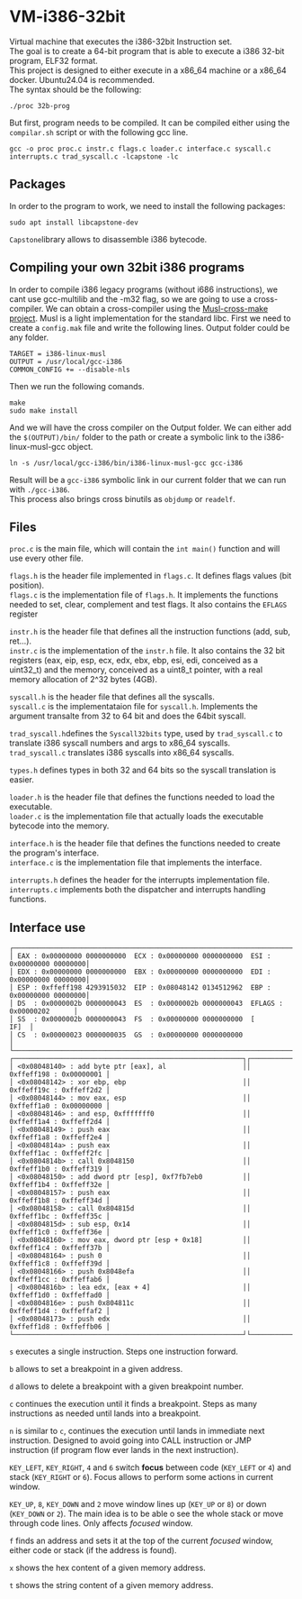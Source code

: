 # VM-i386-32bit
Virtual machine that executes the i386-32bit Instruction set. \
The goal is to create a 64-bit program that is able to execute a i386 32-bit program, ELF32 format. \
This project is designed to either execute in a x86_64 machine or a x86_64 docker. Ubuntu24.04 is recommended. \
The syntax should be the following: 
```
./proc 32b-prog
```

But first, program needs to be compiled. It can be compiled either using the `compilar.sh` script or with the following gcc line.
```
gcc -o proc proc.c instr.c flags.c loader.c interface.c syscall.c interrupts.c trad_syscall.c -lcapstone -lc
```

## Packages
In order to the program to work, we need to install the following packages: 
```
sudo apt install libcapstone-dev
```
`Capstone`library allows to disassemble i386 bytecode. 

## Compiling your own 32bit i386 programs
In order to compile i386 legacy programs (without i686 instructions), we cant use gcc-multilib and the -m32 flag, so we are going to use a cross-compiler.
We can obtain a cross-compiler using the [Musl-cross-make project](https://github.com/richfelker/musl-cross-make). Musl is a light implementation for the standard libc.
First we need to create a `config.mak` file and write the following lines. Output folder could be any folder.
```
TARGET = i386-linux-musl
OUTPUT = /usr/local/gcc-i386
COMMON_CONFIG += --disable-nls
```
Then we run the following comands.
```
make
sudo make install
```
And we will have the cross compiler on the Output folder. We can either add the `$(OUTPUT)/bin/` folder to the path or create a symbolic link to the i386-linux-musl-gcc object.
```
ln -s /usr/local/gcc-i386/bin/i386-linux-musl-gcc gcc-i386
```
Result will be a `gcc-i386` symbolic link in our current folder that we can run with `./gcc-i386`. \
This process also brings cross binutils as `objdump` or `readelf`.


## Files
`proc.c` is the main file, which will contain the `int main()` function and will use every other file. 

`flags.h` is the header file implemented in `flags.c`. It defines flags values (bit position). \
`flags.c` is the implementation file of `flags.h`. It implements the functions needed to set, clear, complement and test flags. It also contains the `EFLAGS` register 

`instr.h` is the header file that defines all the instruction functions (add, sub, ret...). \
`instr.c` is the implementation of the `instr.h` file. It also contains the 32 bit registers (eax, eip, esp, ecx, edx, ebx, ebp, esi, edi, conceived as a uint32_t) and the memory, conceived as a uint8_t pointer, with a real memory allocation of 2^32 bytes (4GB). 

`syscall.h` is the header file that defines all the syscalls. \
`syscall.c` is the implementataion file for `syscall.h`. Implements the argument transalte from 32 to 64 bit and does the 64bit syscall.

`trad_syscall.h`defines the `Syscall32bits` type, used by `trad_syscall.c` to translate i386 syscall numbers and args to x86_64 syscalls. \
`trad_syscall.c` translates i386 syscalls into x86_64 syscalls.

`types.h` defines types in both 32 and 64 bits so the syscall translation is easier.

`loader.h` is the header file that defines the functions needed to load the executable. \
`loader.c` is the implementation file that actually loads the executable bytecode into the memory. 

`interface.h` is the header file that defines the functions needed to create the program's interface. \
`interface.c` is the implementation file that implements the interface.

`interrupts.h` defines the header for the interrupts implementation file. \
`interrupts.c` implements both the dispatcher and interrupts handling functions.

## Interface use
```
┌────────────────────────────────────────────────────────────────────────────────────┐ 
│ EAX : 0x00000000 0000000000  ECX : 0x00000000 0000000000  ESI : 0x00000000 00000000│ 
│ EDX : 0x00000000 0000000000  EBX : 0x00000000 0000000000  EDI : 0x00000000 00000000│ 
│ ESP : 0xffeff198 4293915032  EIP : 0x08048142 0134512962  EBP : 0x00000000 00000000│ 
│ DS  : 0x0000002b 0000000043  ES  : 0x0000002b 0000000043  EFLAGS : 0x00000202      │ 
│ SS  : 0x0000002b 0000000043  FS  : 0x00000000 0000000000  [                   IF]  │ 
│ CS  : 0x00000023 0000000035  GS  : 0x00000000 0000000000                           │ 
└────────────────────────────────────────────────────────────────────────────────────┘ 
┌─────────────────────────────────────────────────────────┐┌─────────────────────────┐ 
│ <0x08048140> : add byte ptr [eax], al                   ││ 0xffeff198 : 0x00000001 │ 
│ <0x08048142> : xor ebp, ebp                             ││ 0xffeff19c : 0xffeff2d2 │ 
│ <0x08048144> : mov eax, esp                             ││ 0xffeff1a0 : 0x00000000 │ 
│ <0x08048146> : and esp, 0xfffffff0                      ││ 0xffeff1a4 : 0xffeff2d4 │ 
│ <0x08048149> : push eax                                 ││ 0xffeff1a8 : 0xffeff2e4 │ 
│ <0x0804814a> : push eax                                 ││ 0xffeff1ac : 0xffeff2fc │ 
│ <0x0804814b> : call 0x8048150                           ││ 0xffeff1b0 : 0xffeff319 │ 
│ <0x08048150> : add dword ptr [esp], 0xf7fb7eb0          ││ 0xffeff1b4 : 0xffeff32e │ 
│ <0x08048157> : push eax                                 ││ 0xffeff1b8 : 0xffeff34d │ 
│ <0x08048158> : call 0x804815d                           ││ 0xffeff1bc : 0xffeff35c │ 
│ <0x0804815d> : sub esp, 0x14                            ││ 0xffeff1c0 : 0xffeff36e │ 
│ <0x08048160> : mov eax, dword ptr [esp + 0x18]          ││ 0xffeff1c4 : 0xffeff37b │ 
│ <0x08048164> : push 0                                   ││ 0xffeff1c8 : 0xffeff39d │ 
│ <0x08048166> : push 0x8048efa                           ││ 0xffeff1cc : 0xffeffab6 │ 
│ <0x0804816b> : lea edx, [eax + 4]                       ││ 0xffeff1d0 : 0xffeffad0 │ 
│ <0x0804816e> : push 0x804811c                           ││ 0xffeff1d4 : 0xffeffaf2 │ 
│ <0x08048173> : push edx                                 ││ 0xffeff1d8 : 0xffeffb06 │ 
└─────────────────────────────────────────────────────────┘└─────────────────────────┘ 
```

`s` executes a single instruction. Steps one instruction forward. 

`b` allows to set a breakpoint in a given address. 

`d` allows to delete a breakpoint with a given breakpoint number. 

`c` continues the execution until it finds a breakpoint. Steps as many instructions as needed until lands into a breakpoint. 

`n` is similar to `c`, continues the execution until lands in immediate next instruction. Designed to avoid going into CALL instruction or JMP instruction (if program flow ever lands in the next instruction). 

`KEY_LEFT`, `KEY_RIGHT`, `4` and `6` switch **focus** between code (`KEY_LEFT` or `4`) and stack (`KEY_RIGHT` or `6`). Focus allows to perform some actions in current window. 

`KEY_UP`, `8`, `KEY_DOWN` and `2` move window lines up (`KEY_UP` or `8`) or down (`KEY_DOWN` or `2`). The main idea is to be able o see the whole stack or move through code lines. Only affects *focused* window.

`f` finds an address and sets it at the top of the current *focused* window, either code or stack (if the address is found). 

`x` shows the hex content of a given memory address. 

`t` shows the string content of a given memory address. 



